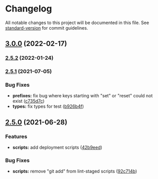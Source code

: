 # Changelog

All notable changes to this project will be documented in this file. See [standard-version](https://github.com/conventional-changelog/standard-version) for commit guidelines.

## [3.0.0](https://github.com/codeparticle/rdx/compare/v2.6.0...v3.0.0) (2022-02-17)

### [2.5.2](https://github.com/codeparticle/rdx/compare/v2.5.1...v2.5.2) (2022-01-24)

### [2.5.1](https://github.com/codeparticle/rdx/compare/v2.5.0...v2.5.1) (2021-07-05)


### Bug Fixes

* **prefixes:** fix bug where keys starting with "set" or "reset" could not exist ([c735d7c](https://github.com/codeparticle/rdx/commit/c735d7cc33ab7309de96663b4c02d944a58ec2d0))
* **types:** fix types for test ([b926b4f](https://github.com/codeparticle/rdx/commit/b926b4f4c3a52e9d7595c551484ba193ea553671))

## [2.5.0](https://github.com/codeparticle/rdx/compare/v2.4.7...v2.5.0) (2021-06-28)


### Features

* **scripts:** add deployment scripts ([42b9eed](https://github.com/codeparticle/rdx/commit/42b9eedbb5bcd736bb41b9f003ff40cc4190cbf5))


### Bug Fixes

* **scripts:** remove "git add" from lint-staged scripts ([92c714b](https://github.com/codeparticle/rdx/commit/92c714ba4fb0e4072374891bf938828df988769a))
